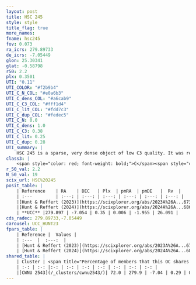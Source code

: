```yaml
---
layout: post
title: HSC 245
style: style
title_flag: true
more_names: 
fname: hsc245
fov: 0.073
ra_icrs: 279.89733
de_icrs: -7.05449
glon: 25.30341
glat: -0.58798
r50: 2.2
plx: 0.3501
UTI: "0.11"
UTI_COLOR: "#f2b9b4"
UTI_C_N_COL: "#e0a6b3"
UTI_C_dens_COL: "#a6cab9"
UTI_C_C3_COL: "#fff1d4"
UTI_C_lit_COL: "#fdd7c3"
UTI_C_dup_COL: "#fedec5"
UTI_C_N: 0.0
UTI_C_dens: 1.0
UTI_C_C3: 0.38
UTI_C_lit: 0.25
UTI_C_dup: 0.28
UTI_summary: |
    HSC 245 is a sparse, very dense object of low C3 quality. It was recently reported in the literature.<br><br><span style="color: #99180f; font-weight: bold;">Warning: </span>This is possibly a duplicated object, which shares a significant percentage of members with at least one previously reported entry.<br><br><span style="color: #99180f; font-weight: bold;">Warning: </span>contains less than 25 stars with <i>P>0.5</i> estimated.
class3: |
    <span style="color: red; font-weight: bold;">C</span><span style="color: #FFC300; font-weight: bold;">B</span>
r_50_val: 2.2
N_50_val: 19
scix_url: HSC%20245
posit_table: |
    | Reference    | RA    | DEC   | Plx  | pmRA  | pmDE   |  Rv  |
    | :---         | :---: | :---: | :---: | :---: | :---: | :---: |
    |[Hunt & Reffert (2023)](https://scixplorer.org/abs/2023A%26A...673A.114H) | 279.885 | -7.06 | 0.437 | -0.001 | -1.923 | -6.42 |
    |[Hunt & Reffert (2024)](https://scixplorer.org/abs/2024A%26A...686A..42H) | 279.885 | -7.06 | 0.437 | -0.001 | -1.923 | -6.42 |
    | **UCC** |279.897 | -7.054 | 0.35 | 0.006 | -1.955 | 26.091 | 
cds_radec: 279.89733,-7.05449
carousel: UCC_HUNT23
fpars_table: |
    | Reference |  Values |
    | :---  |  :---:  |
    | [Hunt & Reffert (2023)](https://scixplorer.org/abs/2023A%26A...673A.114H) | `AV50=5.15, diffAV50=1.554, MOD50=11.664, logAge50=6.838` |
    | [Hunt & Reffert (2024)](https://scixplorer.org/abs/2024A%26A...686A..42H) | `MassJ=398.343` |
shared_table: |
    | Cluster | <span title="Percentage of members that this OC shares with the ones listed">%</span>   | RA   | DEC   | Plx   | pmRA  | pmDE  | Rv | UTI |
    | :-: | :-: |:-: | :-: | :-: | :-: | :-: | :-: | :-: |
    |[CWNU 2543](/_clusters/cwnu2543/)| 72.0 | 279.9 | -7.04 | 0.29 | 0.02 | -1.98 | 28.71 |0.72 |
---
```

